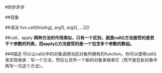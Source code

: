 #同步异步

##现象

##语法
fun.call(thisArg[, arg1[, arg2[, ...]]])

##call、apply
**两种方法的作用类似，只有一个区别，就是call()方法接受的是若干个参数的列表，而apply()方法接受的是一个包含多个参数的数组。**

###描述
可以让call()中的对象调用当前对象所拥有的function。你可以使用call()来实现继承：写一个方法，然后让另外一个新的对象来继承它（而不是在新对象中再写一次这个方法）。